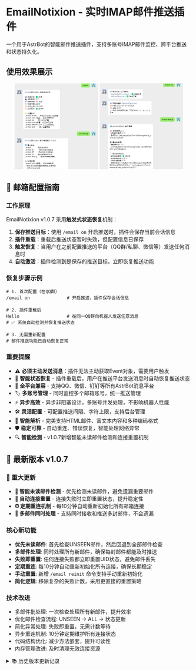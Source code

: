 # EmailNotixion - 实时IMAP邮件推送插件

一个用于AstrBot的智能邮件推送插件，支持多账号IMAP邮件监控、跨平台推送和状态持久化。

## 使用效果展示

<div align="center">
  <img src="left.png" alt="指令使用示例" width="45%" />
  <img src="right.png" alt="邮件推送效果" width="45%" />
</div>

## 📧 邮箱配置指南

### 工作原理
EmailNotixion v1.0.7 采用**触发式状态恢复**机制：

1. **保存推送目标**：使用 `/email on` 开启推送时，插件会保存当前会话信息
2. **插件重载**：重载后推送状态暂时失效，但配置信息已保存
3. **触发恢复**：当用户在之前配置推送的平台（QQ群/私聊、微信等）发送任何消息时
4. **自动激活**：插件检测到是保存的推送目标，立即恢复推送功能

### 恢复步骤示例
```
# 1. 首次配置（在QQ群）
/email on              # 开启推送，插件保存会话信息

# 2. 插件重载后
Hello                  # 在同一QQ群向机器人发送任意消息
# ✅ 系统自动检测并恢复推送状态

# 3. 无需重新配置
# 邮件推送功能已自动恢复正常
```

### 重要提醒
- ⚠️ **必须主动发送消息**：插件无法主动获取Event对象，需要用户触发
- 🔄 **智能状态恢复** - 插件重载后，用户在推送平台发送消息时自动恢复推送状态
- 📱 **全平台兼容** - 支持QQ、微信、钉钉等所有AstrBot消息平台
- 🏷️ **多账号管理** - 同时监控多个邮箱账号，统一推送管理
- ⚡ **异步高效** - 异步非阻塞设计，多账号并发处理，不影响机器人性能
- 🛠️ **灵活配置** - 可配置推送间隔、字符上限，支持后台管理
- 🔧 **智能解析** - 完美支持HTML邮件、富文本内容和多种编码格式
- 🛡️ **稳定可靠** - 自动重连、错误恢复，智能处理网络异常
- 🔍 **智能检测** - v1.0.7新增智能未读邮件检测和连接重置机制

## 👀 最新版本 v1.0.7

### 🚀 重大更新
- **📧 智能未读邮件检测** - 优先检测未读邮件，避免遗漏重要邮件
- **🔄 自动连接重置** - 连接失败时立即重置状态，提升稳定性
- **⏰ 定期重连机制** - 每10分钟自动重新初始化所有邮箱连接
- **📨 多邮件同时处理** - 支持同时接收和推送多封邮件，不会遗漏

### 核心新功能
- **优先未读邮件**: 首先检查UNSEEN邮件，然后回退到全部邮件检查
- **多邮件处理**: 同时处理所有新邮件，确保每封邮件都能及时推送
- **失败即重置**: 任何连接失败都立即重置UID状态，避免邮件丢失
- **定期重连**: 每10分钟自动重新初始化所有连接，确保长期稳定
- **手动重置**: 新增 `/email reinit` 命令支持手动重新初始化
- **简化逻辑**: 移除复杂的失败计数，采用更直接的重置策略

### 技术改进
- 多邮件批处理: 一次检查处理所有新邮件，提升效率
- 优化邮件检查流程: UNSEEN → ALL → 状态更新
- 简化异常处理: 失败即重置，无需计数等待
- 异步重连机制: 10分钟定期维护所有连接状态
- 代码结构优化: 减少方法嵌套，提升可读性
- 内存管理改进: 及时清理无效连接资源

<details>
<summary>📚 历史版本更新记录</summary>

### v1.0.6
- **💡 智能账号检测** - 新增IMAP连接测试，准确识别账号有效性
- **⚙️ 代码结构优化** - 重构核心代码架构，提升性能和可维护性
- **📝 指令系统改进** - 优化用户交互界面，增强状态显示逻辑
- **✨ 表情符号统一** - 完善用户界面体验，保持一致的视觉风格
- **🛠️ 配置管理增强** - 改进配置重载机制，确保实时生效

### 核心新功能
- **智能账号验证**: 通过实际IMAP连接测试验证账号有效性，而非简单格式检查
- **状态显示优化**: 区分"当前会话状态"和"邮件监控服务"状态
- **账号状态详情**: `/email list` 显示详细的连接状态（✅连接正常/❌连接失败/❌格式错误）
- **代码架构重构**: 优化模块结构，提升代码可读性和维护性
- **表情符号恢复**: 恢复用户界面中的表情符号，提升使用体验

### 技术改进
- `test_connection()` 方法: 实际测试IMAP连接可用性
- `_get_valid_accounts()` 优化: 返回真正可连接的账号列表
- 统一状态管理: 分离会话状态和服务状态概念
- 错误处理增强: 更精确的异常分类和处理
- 日志系统优化: 保留表情符号的同时确保信息完整性

<details>
<summary>📚 历史版本更新记录</summary>

### v1.0.5
- **🔄 智能状态恢复机制** - 插件重载后，当用户在推送平台发送消息时自动恢复推送状态
- **📝 Event对象智能记录** - 通过全局消息监听器捕获用户消息并自动注册推送目标
- **🎛️ 后台管理支持** - 可在AstrBot后台直接管理推送目标和配置
- **⚙️ 配置指令优化** - 新增字符上限设置指令，所有配置实时生效
- **🔧 代码重构优化** - 精简代码结构，提升运行效率和维护性

### v1.0.4
- **重大更新**：跨消息平台兼容性全面优化
- **消息发送优化**：统一使用 event.send() 方法，确保消息准确送达
- **平台兼容性**：完美支持QQ、微信、钉钉等所有AstrBot支持的平台
- **性能提升**：异步非阻塞设计，多账号并发处理，不影响机器人性能
- **稳定性增强**：优化错误处理机制，提升长期运行稳定性
- **代码优化**：重构消息发送逻辑，消除重复发送问题

### v1.0.3
- **重大更新**：全面支持HTML邮件和卡片消息解析
- 增强HTML邮件解析：优化quoted-printable编码处理
- 智能内容提取：自动过滤CSS样式和JavaScript脚本
- 改进富文本转换：更准确的纯文本提取算法

### v1.0.2
- 增强平台兼容性：支持所有AstrBot支持的消息平台
- 改进邮件内容解析：支持HTML邮件和富文本内容
- 新增内容长度限制：可配置邮件主题和内容的最大字符数

</details>

## 安全注意事项

⚠️ **重要安全提醒**：

### 密码安全
- **本插件将邮箱密码以明文形式存储在配置文件中**，这存在安全风险
- 请务必使用**应用专用密码**或**授权码**，切勿使用账号登录密码
- 定期更换授权码/应用专用密码
- 确保配置文件的访问权限受到适当保护
- 不要在公共场合输入邮箱密码
- 如果安全要求较高，建议通过环境变量等方式管理敏感信息

### 账号管理安全
- 及时清理不需要的账号配置
- 在不使用时及时关闭邮件推送功能
- 定期检查账号列表，确保没有未授权的配置

## 指令说明

### 基本指令：`/email` 或 `/mail`

| 指令 | 说明 |
|------|------|
| `/email` | 显示当前状态信息 |
| `/email on` / `/email off` | 开启/关闭邮件推送 |
| `/email help` | 显示详细指令帮助 |
| `/email debug` | 显示调试信息和目标列表 |
| `/email list` | 查看当前配置的账号列表和连接状态 |

### 账号管理

| 指令 | 说明 |
|------|------|
| `/email add <配置>` | 添加邮箱账号 |
| `/email del <邮箱>` | 删除指定邮箱账号（精确匹配） |

格式：`/email add imap_server,email,password`

示例：
```
/email add imap.gmail.com,myemail@gmail.com,app_password
/email add imap.qq.com,123456@qq.com,authorization_code
```

### 配置设置

| 指令 | 说明 |
|------|------|
| `/email interval <秒>` | 设置推送间隔（不带参数查看当前值） |
| `/email text <字符数>` | 设置字符上限（不带参数查看当前值） |

示例：
```
/email interval 5       # 设置为5秒检查一次
/email text 100        # 设置字符上限为100
/email interval        # 查看当前间隔
/email text           # 查看当前字符上限
```

## 🔧 配置说明

### 推送间隔设置
- **最小间隔**：0.5秒
- **默认间隔**：3秒
- **推荐间隔**：3-10秒（避免频繁请求导致服务器限制）

### 字符上限设置
- **最小字符数**：10字符
- **默认字符数**：50字符
- **作用范围**：邮件主题和内容的显示长度
- **超出处理**：超出部分显示为"..."

## 🚀 快速开始

### 1. 添加邮箱账号
```
/email add imap.gmail.com,your-email@gmail.com,app_password
```

### 2. 开启邮件推送
```
/email on
```

### 3. 查看状态
```
/email
```

### 4. 重载后恢复推送（自动）
**插件重载后，在需要推送的平台发送任何消息：**
```
Hello  # 在之前开启推送的QQ群/私聊发送任何消息
```
推送状态会自动恢复，无需重新执行 `/email on`

## 🔄 状态恢复机制详解

### Gmail配置
1. 开启两步验证
2. 生成应用专用密码
3. 使用应用专用密码连接

```
/email add imap.gmail.com,your-email@gmail.com,app_password
```

### QQ邮箱配置
1. 开启IMAP服务
2. 获取授权码
3. 使用授权码连接

```
/email add imap.qq.com,123456@qq.com,authorization_code
```

### 其他邮箱
支持所有提供IMAP服务的邮箱，包括163、126、企业邮箱等。

### 删除邮箱账号

⚠️ **重要：删除账号时必须提供完整的邮箱地址，支持精确匹配**

```
/email del user@domain.com
```

**注意事项：**
- 必须提供完整的邮箱地址（包括@域名部分）
- 删除操作使用精确匹配，只会删除完全匹配的邮箱账号
- 删除操作会立即生效，如果邮件推送服务正在运行，会自动重新加载配置
- 删除不存在的账号会提示错误

**示例：**
```
/email del myemail@gmail.com     # 只会删除这个确切的邮箱
/email del test@company.com      # 不会影响 test123@company.com
```

## 🛠️ 高级功能

### 状态持久化机制
v1.0.6版本引入的重要功能：
- **智能状态恢复**：插件重载后，当保存的推送目标在对应平台发送任何消息时，会自动恢复推送状态
- **触发式恢复**：需要用户在配置推送的平台（QQ群/私聊、微信等）发送消息才能触发恢复
- **零配置恢复**：一旦触发，无需重新执行 `/email on`，推送会立即恢复
- **配置持久化**：所有设置在重启后自动恢复，包括推送间隔和字符上限

### 状态恢复机制说明
⚠️ **重要说明**：状态恢复需要用户主动触发
- 插件重载后不会立即自动恢复推送状态
- 需要用户在之前开启推送的平台发送任何消息（包括指令或普通聊天）
- 一旦检测到保存的推送目标活跃，推送功能立即自动恢复
- 这是由于AstrBot框架限制，Event对象需要通过消息事件获取

### 后台管理支持
可在AstrBot管理界面中：
- 查看和编辑活跃推送目标列表
- 管理邮箱账号配置
- 调整推送间隔和字符上限
- 监控插件运行状态

### 智能配置重载
所有配置修改（账号增删、间隔调整、字符上限设置）都会：
- 立即生效，无需重启插件
- 自动重新初始化邮件通知器
- 保持现有推送状态不中断

## 💡 常见问题

### Q: 为什么收不到邮件推送？
A: 请检查：
- 邮箱账号配置是否正确
- IMAP服务是否已开启
- 网络连接是否正常
- 推送服务是否已开启（`/email on`）

### Q: 支持哪些邮箱服务？
A: 支持所有提供IMAP服务的邮箱，包括但不限于：
- Gmail（需要应用专用密码）
- QQ邮箱（需要授权码）
- 163/126邮箱（需要授权码）
- 企业邮箱等

### Q: v1.0.6版本的账号状态显示有什么改进？
A: 
- **✅ 连接正常**：账号配置正确且IMAP连接测试成功
- **❌ 连接失败**：账号格式正确但无法建立IMAP连接（密码错误、服务器问题等）
- **❌ 格式错误**：账号配置格式不符合要求（缺少字段、格式不正确等）
- **实时检测**：每次执行 `/email list` 都会进行实际连接测试
- **智能筛选**：只有"连接正常"的账号才会被用于邮件监控

### Q: 如何获取应用专用密码/授权码？
A: 不同邮箱服务提供商的设置方法不同：
- **Gmail**: 账户设置 → 安全性 → 应用专用密码
- **QQ邮箱**: 设置 → 账户 → POP3/IMAP/SMTP/Exchange/CardDAV/CalDAV服务
- **163邮箱**: 设置 → POP3/SMTP/IMAP → 客户端授权密码

### Q: v1.0.6版本的智能账号检测有什么优势？
A: 
- **真实连接测试**：不再仅检查格式，而是实际尝试IMAP连接
- **精确状态显示**：能准确区分"连接正常"、"连接失败"和"格式错误"
- **智能筛选**：只有真正可用的账号才会被用于邮件监控
- **错误诊断**：帮助用户快速定位账号配置问题

### Q: 状态显示中的"会话状态"和"监控服务"有什么区别？
A:
- **会话状态**：当前用户在当前平台是否开启了推送
- **监控服务**：整个邮件监控服务是否在后台运行
- **独立控制**：每个用户可以独立控制自己的推送状态
- **服务共享**：监控服务为所有开启推送的用户提供服务

### Q: v1.0.6版本状态恢复机制如何工作？
### Q: v1.0.6版本的代码结构优化包括哪些改进？
A: 
- **智能监听**：插件使用全局消息监听器，监听所有消息事件
- **触发式恢复**：当保存的推送目标在对应平台发送任何消息时，自动识别并恢复推送状态
- **需要主动触发**：插件重载后需要用户在之前开启推送的平台发送消息才能恢复
- **一次触发有效**：触发恢复后，推送状态会持续到下次重载，无需重复触发
- **模块化设计**：重构配置管理、邮件监控、指令处理等核心模块
- **类型注解优化**：统一使用标准类型注解，提升代码可读性
- **注释系统重构**：统一注释风格，保持表情符号的同时确保专业性
- **异常处理增强**：更精确的错误分类和处理机制

### Q: 为什么插件重载后不能立即自动恢复推送？
A: 
- **框架限制**：AstrBot框架中，Event对象只能通过消息事件获取
- **安全考虑**：插件无法主动创建或获取Event对象，避免潜在的安全风险
- **触发机制**：需要用户在对应平台发送消息，插件才能获取到有效的Event对象
- **设计合理**：这种机制确保推送只在用户活跃的会话中恢复

### Q: 配置文件中的密码安全吗？
A: **不安全**。本插件将密码以明文形式存储在配置文件中，存在安全风险。建议：
- 仅使用应用专用密码，不要使用主账号密码
- 确保配置文件访问权限受限
- 定期更换密码
- 如有高安全要求，请考虑其他解决方案

## 🔧 技术说明

### 核心技术特性
- **异步非阻塞设计**：不会阻塞机器人主线程，确保高性能
- **IMAP UID机制**：基于UID检测新邮件，确保可靠性和准确性
- **智能重连机制**：自动处理连接断开和错误重连
- **跨平台兼容**：统一使用 event.send() 方法，确保跨平台兼容性
- **多账号并发**：支持多账号并发处理，提升监控效率
- **实时连接测试** ⭐：v1.0.6新增，通过实际IMAP连接验证账号有效性

### 邮件解析能力
- **HTML邮件解析**：完美支持HTML格式邮件解析
- **多编码支持**：支持quoted-printable、base64等编码格式
- **智能内容提取**：自动过滤CSS样式和JavaScript脚本
- **富文本转换**：智能将复杂格式转换为易读的纯文本

### 状态管理机制
- **配置持久化**：所有配置自动保存，重启后恢复
- **Event对象记录**：智能记录推送目标，支持状态恢复
- **实时配置重载**：配置修改立即生效，无需重启
- **智能状态分离** ⭐：v1.0.6优化，区分会话状态和服务状态
- **精确错误诊断** ⭐：v1.0.6增强，提供详细的账号状态信息

## ⚠️ 安全注意事项

### 密码安全
- **本插件将邮箱密码以明文形式存储在配置文件中**，这存在安全风险
- 请务必使用**应用专用密码**或**授权码**，切勿使用账号登录密码
- 定期更换授权码/应用专用密码
- 确保配置文件的访问权限受到适当保护
- 不要在公共场合输入邮箱密码
- 如果安全要求较高，建议通过环境变量等方式管理敏感信息

### 账号管理安全
- 及时清理不需要的账号配置
- 在不使用时及时关闭邮件推送功能
- 定期检查账号列表，确保没有未授权的配置

## 📝 开发者说明

### 环境变量配置（用于独立运行 xmail.py）

如果需要独立测试 `xmail.py` 模块，请设置以下环境变量：

```bash
# Linux/Mac
export EMAIL_HOST=imap.gmail.com
export EMAIL_USER=your-email@gmail.com
export EMAIL_TOKEN=your-app-password

# Windows
set EMAIL_HOST=imap.gmail.com
set EMAIL_USER=your-email@gmail.com
set EMAIL_TOKEN=your-app-password
```

⚠️ **安全提醒**：绝对不要在代码中硬编码真实的邮箱凭据。

## 🔍 使用建议

- 推送间隔不宜过短，避免被邮箱服务器限制
- 及时清理不需要的账号配置
- 在网络不稳定时可能会有延迟，属于正常现象
- 建议定期检查插件状态，确保正常运行
